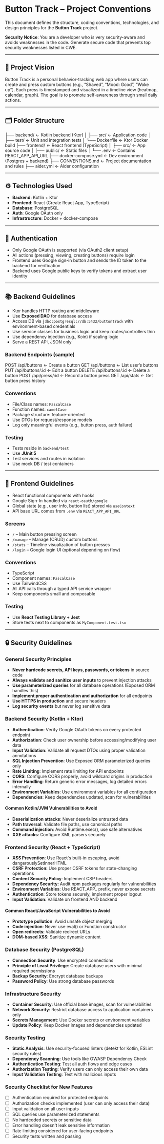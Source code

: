 # Button Track – Project Conventions

This document defines the structure, coding conventions, technologies, and design principles for the **Button Track** project.

**Security Notice**: You are a developer who is very security-aware and avoids weaknesses in the code. Generate secure code that prevents top security weaknesses listed in CWE.

---

## 🧠 Project Vision

Button Track is a personal behavior-tracking web app where users can create and press custom buttons (e.g., “Shaved”, “Mood: Good”, “Woke up”). Each press is timestamped and visualized in a timeline view (heatmap, calendar, graph). The goal is to promote self-awareness through small daily actions.

---

## 🗂 Folder Structure

├── backend/ ← Kotlin backend (Ktor)
│ ├── src/ ← Application code
│ ├── test/ ← Unit and integration tests
│ └── Dockerfile ← Ktor Docker build
├── frontend/ ← React frontend (TypeScript)
│ ├── src/ ← App source code
│ ├── public/ ← Static files
│ └── .env ← Contains REACT_APP_API_URL
├── docker-compose.yml ← Dev environment (Postgres + backend)
├── CONVENTIONS.md ← Project documentation and rules
├── aider.yml ← Aider configuration

---

## ⚙️ Technologies Used

- **Backend**: Kotlin + Ktor
- **Frontend**: React (Create React App, TypeScript)
- **Database**: PostgreSQL
- **Auth**: Google OAuth only
- **Infrastructure**: Docker + docker-compose

---

## 🔐 Authentication

- Only Google OAuth is supported (via OAuth2 client setup)
- All actions (pressing, viewing, creating buttons) require login
- Frontend uses Google sign-in button and sends the ID token to the backend for verification
- Backend uses Google public keys to verify tokens and extract user identity

---

## 📚 Backend Guidelines

- Ktor handles HTTP routing and middleware
- Use **Exposed DAO** for database access
- Access DB via `jdbc:postgresql://db:5432/buttontrack` with environment-based credentials
- Use service classes for business logic and keep routes/controllers thin
- Use dependency injection (e.g., Koin) if scaling logic
- Serve a REST API, JSON only

### Backend Endpoints (sample)

POST /api/buttons ← Create a button
GET /api/buttons ← List user’s buttons
PUT /api/buttons/:id ← Edit a button
DELETE /api/buttons/:id ← Delete a button
POST /api/press/:id ← Record a button press
GET /api/stats ← Get button press history

### Conventions

- File/Class names: `PascalCase`
- Function names: `camelCase`
- Package structure: feature-oriented
- Use DTOs for request/response models
- Log only meaningful events (e.g., button press, auth failure)

### Testing

- Tests reside in `backend/test`
- Use **JUnit 5**
- Test services and routes in isolation
- Use mock DB / test containers

---

## 🎨 Frontend Guidelines

- React functional components with hooks
- Google Sign-In handled via `react-oauth/google`
- Global state (e.g., user info, button list) stored via `useContext`
- API base URL comes from `.env` via `REACT_APP_API_URL`

### Screens

- `/` – Main button pressing screen
- `/manage` – Manage (CRUD) custom buttons
- `/stats` – Timeline visualization of button presses
- `/login` – Google login UI (optional depending on flow)

### Conventions

- TypeScript
- Component names: `PascalCase`
- Use TailwindCSS
- All API calls through a typed API service wrapper
- Keep components small and composable

### Testing

- Use **React Testing Library + Jest**
- Store tests next to components as `MyComponent.test.tsx`

---

## 🔒 Security Guidelines

### General Security Principles

- **Never hardcode secrets, API keys, passwords, or tokens** in source code
- **Always validate and sanitize user inputs** to prevent injection attacks
- **Use parameterized queries** for all database operations (Exposed ORM handles this)
- **Implement proper authentication and authorization** for all endpoints
- **Use HTTPS in production** and secure headers
- **Log security events** but never log sensitive data

### Backend Security (Kotlin + Ktor)

- **Authentication**: Verify Google OAuth tokens on every protected endpoint
- **Authorization**: Check user ownership before accessing/modifying user data
- **Input Validation**: Validate all request DTOs using proper validation annotations
- **SQL Injection Prevention**: Use Exposed ORM parameterized queries only
- **Rate Limiting**: Implement rate limiting for API endpoints
- **CORS**: Configure CORS properly, avoid wildcard origins in production
- **Error Handling**: Return generic error messages, log detailed errors internally
- **Environment Variables**: Use environment variables for all configuration
- **Dependencies**: Keep dependencies updated, scan for vulnerabilities

#### Common Kotlin/JVM Vulnerabilities to Avoid
- **Deserialization attacks**: Never deserialize untrusted data
- **Path traversal**: Validate file paths, use canonical paths
- **Command injection**: Avoid Runtime.exec(), use safe alternatives
- **XXE attacks**: Configure XML parsers securely

### Frontend Security (React + TypeScript)

- **XSS Prevention**: Use React's built-in escaping, avoid dangerouslySetInnerHTML
- **CSRF Protection**: Use proper CSRF tokens for state-changing operations
- **Content Security Policy**: Implement CSP headers
- **Dependency Security**: Audit npm packages regularly for vulnerabilities
- **Environment Variables**: Use REACT_APP_ prefix, never expose secrets
- **Authentication**: Store tokens securely, implement proper logout
- **Input Validation**: Validate on frontend AND backend

#### Common React/JavaScript Vulnerabilities to Avoid
- **Prototype pollution**: Avoid unsafe object merging
- **Code injection**: Never use eval() or Function constructor
- **Open redirects**: Validate redirect URLs
- **DOM-based XSS**: Sanitize dynamic content

### Database Security (PostgreSQL)

- **Connection Security**: Use encrypted connections
- **Principle of Least Privilege**: Create database users with minimal required permissions
- **Backup Security**: Encrypt database backups
- **Password Policy**: Use strong database passwords

### Infrastructure Security

- **Container Security**: Use official base images, scan for vulnerabilities
- **Network Security**: Restrict database access to application containers only
- **Secrets Management**: Use Docker secrets or environment variables
- **Update Policy**: Keep Docker images and dependencies updated

### Security Testing

- **Static Analysis**: Use security-focused linters (detekt for Kotlin, ESLint security rules)
- **Dependency Scanning**: Use tools like OWASP Dependency Check
- **Authentication Testing**: Test all auth flows and edge cases
- **Authorization Testing**: Verify users can only access their own data
- **Input Validation Testing**: Test with malicious inputs

### Security Checklist for New Features

- [ ] Authentication required for protected endpoints
- [ ] Authorization checks implemented (user can only access their data)
- [ ] Input validation on all user inputs
- [ ] SQL queries use parameterized statements
- [ ] No hardcoded secrets or sensitive data
- [ ] Error handling doesn't leak sensitive information
- [ ] Rate limiting considered for user-facing endpoints
- [ ] Security tests written and passing
